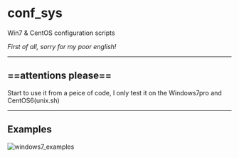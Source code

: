 # conf_sys
Win7 &amp; CentOS configuration scripts

*First of all, sorry for my poor english!*

----
## ==attentions please==
Start to use it from a peice of code, I only test it on the Windows7pro and CentOS6(unix.sh)

----
## Examples
![windows7_examples](https://github.com/tianshiwokao/res/blob/master/20171118103002.png)
